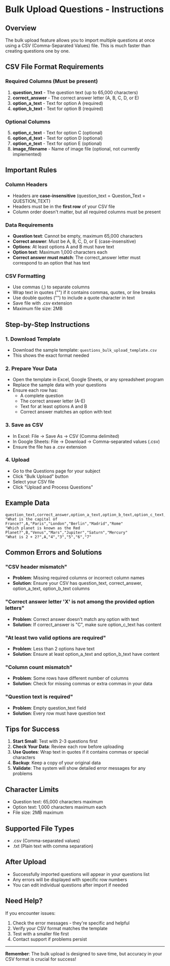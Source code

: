 # Bulk Upload Questions - Instructions

## Overview
The bulk upload feature allows you to import multiple questions at once using a CSV (Comma-Separated Values) file. This is much faster than creating questions one by one.

## CSV File Format Requirements

### Required Columns (Must be present)
1. **question_text** - The question text (up to 65,000 characters)
2. **correct_answer** - The correct answer letter (A, B, C, D, or E)
3. **option_a_text** - Text for option A (required)
4. **option_b_text** - Text for option B (required)

### Optional Columns
5. **option_c_text** - Text for option C (optional)
6. **option_d_text** - Text for option D (optional)
7. **option_e_text** - Text for option E (optional)
8. **image_filename** - Name of image file (optional, not currently implemented)

## Important Rules

### Column Headers
- Headers are **case-insensitive** (question_text = Question_Text = QUESTION_TEXT)
- Headers must be in the **first row** of your CSV file
- Column order doesn't matter, but all required columns must be present

### Data Requirements
- **Question text**: Cannot be empty, maximum 65,000 characters
- **Correct answer**: Must be A, B, C, D, or E (case-insensitive)
- **Options**: At least options A and B must have text
- **Option text**: Maximum 1,000 characters each
- **Correct answer must match**: The correct_answer letter must correspond to an option that has text

### CSV Formatting
- Use commas (,) to separate columns
- Wrap text in quotes ("") if it contains commas, quotes, or line breaks
- Use double quotes ("") to include a quote character in text
- Save file with .csv extension
- Maximum file size: 2MB

## Step-by-Step Instructions

### 1. Download Template
- Download the sample template: `questions_bulk_upload_template.csv`
- This shows the exact format needed

### 2. Prepare Your Data
- Open the template in Excel, Google Sheets, or any spreadsheet program
- Replace the sample data with your questions
- Ensure each row has:
  - A complete question
  - The correct answer letter (A-E)
  - Text for at least options A and B
  - Correct answer matches an option with text

### 3. Save as CSV
- In Excel: File → Save As → CSV (Comma delimited)
- In Google Sheets: File → Download → Comma-separated values (.csv)
- Ensure the file has a .csv extension

### 4. Upload
- Go to the Questions page for your subject
- Click "Bulk Upload" button
- Select your CSV file
- Click "Upload and Process Questions"

## Example Data

```csv
question_text,correct_answer,option_a_text,option_b_text,option_c_text,option_d_text,option_e_text
"What is the capital of France?",A,"Paris","London","Berlin","Madrid","Rome"
"Which planet is known as the Red Planet?",B,"Venus","Mars","Jupiter","Saturn","Mercury"
"What is 2 + 2?",A,"4","3","5","6","7"
```

## Common Errors and Solutions

### "CSV header mismatch"
- **Problem**: Missing required columns or incorrect column names
- **Solution**: Ensure your CSV has question_text, correct_answer, option_a_text, option_b_text columns

### "Correct answer letter 'X' is not among the provided option letters"
- **Problem**: Correct answer doesn't match any option with text
- **Solution**: If correct_answer is "C", make sure option_c_text has content

### "At least two valid options are required"
- **Problem**: Less than 2 options have text
- **Solution**: Ensure at least option_a_text and option_b_text have content

### "Column count mismatch"
- **Problem**: Some rows have different number of columns
- **Solution**: Check for missing commas or extra commas in your data

### "Question text is required"
- **Problem**: Empty question_text field
- **Solution**: Every row must have question text

## Tips for Success

1. **Start Small**: Test with 2-3 questions first
2. **Check Your Data**: Review each row before uploading
3. **Use Quotes**: Wrap text in quotes if it contains commas or special characters
4. **Backup**: Keep a copy of your original data
5. **Validate**: The system will show detailed error messages for any problems

## Character Limits
- Question text: 65,000 characters maximum
- Option text: 1,000 characters maximum each
- File size: 2MB maximum

## Supported File Types
- .csv (Comma-separated values)
- .txt (Plain text with comma separation)

## After Upload
- Successfully imported questions will appear in your questions list
- Any errors will be displayed with specific row numbers
- You can edit individual questions after import if needed

## Need Help?
If you encounter issues:
1. Check the error messages - they're specific and helpful
2. Verify your CSV format matches the template
3. Test with a smaller file first
4. Contact support if problems persist

---
**Remember**: The bulk upload is designed to save time, but accuracy in your CSV format is crucial for success!